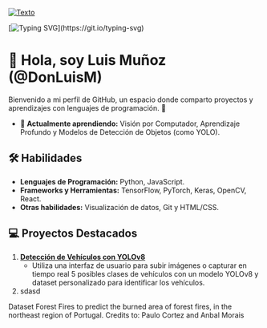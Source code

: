 [![Texto](https://img.shields.io/badge/Etiqueta-Valor-COLOR?style=ESTILO&logo=LOGO)]()

[![Typing SVG](https://readme-typing-svg.demolab.com?font=Poppins&weight=500&size=22&duration=6000&pause=1000&color=1E90FF&repeat=true&width=440&lines=%C2%A1Bienvenido+a+mi+perfil+de+GitHub!)](https://git.io/typing-svg)

# 👋 Hola, soy Luis Muñoz (@DonLuisM)  
Bienvenido a mi perfil de GitHub, un espacio donde comparto proyectos y aprendizajes con lenguajes de programación. 🚀  

- 🌱 **Actualmente aprendiendo:** Visión por Computador, Aprendizaje Profundo y Modelos de Detección de Objetos (como YOLO).  

## 🛠️ Habilidades  
- **Lenguajes de Programación:** Python, JavaScript.  
- **Frameworks y Herramientas:** TensorFlow, PyTorch, Keras, OpenCV, React.  
- **Otras habilidades:** Visualización de datos, Git y HTML/CSS.  

<!-- Añadir los repositorios que me faltan -->
## 💻 Proyectos Destacados  
1. [**Detección de Vehículos con YOLOv8**](https://github.com/DonLuisM/vehicles-detection)  
   - Utiliza una interfaz de usuario para subir imágenes o capturar en tiempo real 5 posibles clases de vehículos con un modelo YOLOv8 y dataset personalizado para identificar los vehículos.  
2. sdasd

Dataset Forest Fires to predict the burned area of forest fires, in the northeast region of Portugal. Credits to: Paulo Cortez and Anbal Morais

<!--
## 📫 Contáctame  
- 🌐 **Portafolio:** [donluism.dev](https://tu-portafolio.com)  
- 💼 **LinkedIn:** [Luis Mejía](https://www.linkedin.com/in/tu-perfil/)  
- ✉️ **Correo:** donluis@gmail.com  
-->
